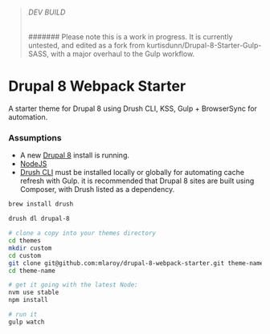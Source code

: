 > ######  DEV BUILD
> #######  Please note this is a work in progress. It is currently untested, and edited as a fork from kurtisdunn/Drupal-8-Starter-Gulp-SASS, with a major overhaul to the Gulp workflow.

# Drupal 8 Webpack Starter
A starter theme for Drupal 8 using Drush CLI, KSS, Gulp + BrowserSync for automation.


### Assumptions

- A new [Drupal 8](https://www.drupal.org/drupal-8.0.2-release-notes) install is running.
- [NodeJS](https://nodejs.org/en/download/)
- [Drush CLI](http://docs.drush.org/en/master/install/) must be installed locally or globally for automating cache refresh with Gulp. it is recommended that Drupal 8 sites are built using Composer, with Drush listed as a dependency.

```sh
brew install drush

drush dl drupal-8

# clone a copy into your themes directory
cd themes
mkdir custom
cd custom
git clone git@github.com:mlaroy/drupal-8-webpack-starter.git theme-name
cd theme-name

# get it going with the latest Node:
nvm use stable
npm install

# run it
gulp watch

```
